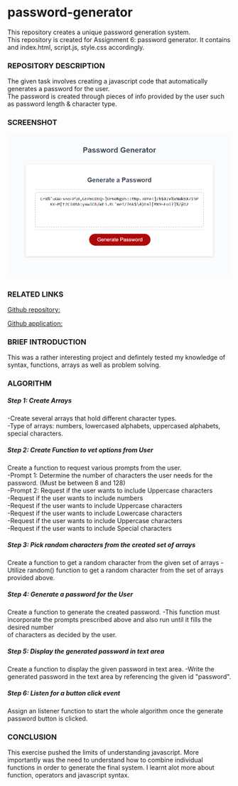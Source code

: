 # password-generator
This repository creates a unique password generation system.<br> 
This repository is created for Assignment 6: password generator. It contains and index.html, script.js, style.css accordingly.

### REPOSITORY DESCRIPTION

The given task involves creating a javascript code that automatically generates a password for the user.<br>
The password is created through pieces of info provided by the user such as password length & character type.


### SCREENSHOT
![proof of work](./assets/image.png)


### RELATED LINKS
[Github repository:](https://github.com/Prince-grandev/password-generator)

[Github application:](https://prince-grandev.github.io/password-generator/)

### BRIEF INTRODUCTION
This was a rather interesting project and defintely tested my knowledge of syntax, functions, arrays as well as problem solving.


### ALGORITHM

##### Step 1: Create Arrays
-Create several arrays that hold different character types.<br>
-Type of arrays: numbers, lowercased alphabets, uppercased alphabets, special characters.

##### Step 2: Create Function to vet options from User
Create a function to request various prompts from the user.<br>
-Prompt 1: Determine the number of characters the user needs for the password. (Must be between 8 and 128)<br>
-Prompt 2: Request if the user wants to include Uppercase characters<br>
    -Request if the user wants to include numbers<br>
    -Request if the user wants to include Uppercase characters<br>
    -Request if the user wants to include Lowercase characters<br>
    -Request if the user wants to include Uppercase characters<br>
    -Request if the user wants to include Special characters<br>

##### Step 3: Pick random characters from the created set of arrays
Create a function to get a random character from the given set of arrays
-Utilize random() function to get a random character from the set of arrays provided above.

##### Step 4: Generate a password for the User
Create a function to generate the created password.
 -This function must incorporate the prompts prescribed above and also run until it fills the desired number<br>
 of characters as decided by the user.

##### Step 5: Display the generated password in text area
Create a function to display the given password in text area.
-Write the generated password in the text area by referencing the given id "password".

##### Step 6: Listen for a button click event
Assign an listener function to start the whole algorithm once the generate password button is clicked.


### CONCLUSION
This exercise pushed the limits of understanding javascript. More importantly was the need to understand how to combine individual functions in order to generate the final system. I learnt alot more about function, operators and javascript syntax.